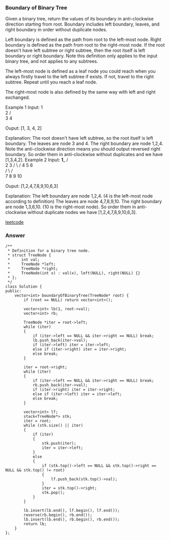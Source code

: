 ### Boundary of Binary Tree
Given a binary tree, return the values of its boundary in anti-clockwise direction starting from root. Boundary includes left boundary, leaves, and right boundary in order without duplicate nodes.

Left boundary is defined as the path from root to the left-most node. Right boundary is defined as the path from root to the right-most node. If the root doesn't have left subtree or right subtree, then the root itself is left boundary or right boundary. Note this definition only applies to the input binary tree, and not applies to any subtrees.

The left-most node is defined as a leaf node you could reach when you always firstly travel to the left subtree if exists. If not, travel to the right subtree. Repeat until you reach a leaf node.

The right-most node is also defined by the same way with left and right exchanged.

Example 1
Input:
  1
   \
    2
   / \
  3   4

Ouput:
[1, 3, 4, 2]

Explanation:
The root doesn't have left subtree, so the root itself is left boundary.
The leaves are node 3 and 4.
The right boundary are node 1,2,4. Note the anti-clockwise direction means you should output reversed right boundary.
So order them in anti-clockwise without duplicates and we have [1,3,4,2].
Example 2
Input:
	    ____1_____
	   /          \
	  2            3
	 / \          / 
	4   5        6   
	   / \      / \
	  7   8    9  10  
       
Ouput:
[1,2,4,7,8,9,10,6,3]

Explanation:
The left boundary are node 1,2,4. (4 is the left-most node according to definition)
The leaves are node 4,7,8,9,10.
The right boundary are node 1,3,6,10. (10 is the right-most node).
So order them in anti-clockwise without duplicate nodes we have [1,2,4,7,8,9,10,6,3].

[leetcode](https://leetcode.com/problems/boundary-of-binary-tree/description/)

### Answer
	/**
	 * Definition for a binary tree node.
	 * struct TreeNode {
	 *     int val;
	 *     TreeNode *left;
	 *     TreeNode *right;
	 *     TreeNode(int x) : val(x), left(NULL), right(NULL) {}
	 * };
	 */
	class Solution {
	public:
	    vector<int> boundaryOfBinaryTree(TreeNode* root) {
	        if (root == NULL) return vector<int>();
	        
	        vector<int> lb(1, root->val);
	        vector<int> rb;
	        
	        TreeNode *iter = root->left;
	        while (iter)
	        {
	            if (iter->left == NULL && iter->right == NULL) break;
	            lb.push_back(iter->val);
	            if (iter->left) iter = iter->left;
	            else if (iter->right) iter = iter->right;
	            else break;
	        }
	        
	        iter = root->right;
	        while (iter)
	        {
	            if (iter->left == NULL && iter->right == NULL) break;
	            rb.push_back(iter->val);
	            if (iter->right) iter = iter->right;
	            else if (iter->left) iter = iter->left;
	            else break;
	        }
	        
	        vector<int> lf;
	        stack<TreeNode*> stk;
	        iter = root;
	        while (stk.size() || iter)
	        {
	            if (iter)
	            {
	                stk.push(iter);
	                iter = iter->left;
	            }
	            else
	            {
	                if (stk.top()->left == NULL && stk.top()->right == NULL && stk.top() != root)
	                {
	                    lf.push_back(stk.top()->val);
	                }
	                iter = stk.top()->right;
	                stk.pop();
	            }
	        }
	        
	        lb.insert(lb.end(), lf.begin(), lf.end());
	        reverse(rb.begin(), rb.end());
	        lb.insert(lb.end(), rb.begin(), rb.end());
	        return lb;
	    }
	};
